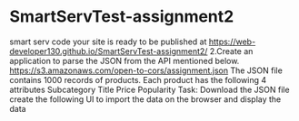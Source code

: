 # SmartServTest-assignment2
smart serv code
 your site is ready to be published at https://web-developer130.github.io/SmartServTest-assignment2/
  2.Create an application to parse the JSON from the API mentioned below.
https://s3.amazonaws.com/open-to-cors/assignment.json
The JSON file contains 1000 records of products. Each product has the following 4 attributes 
Subcategory
Title
Price
Popularity 
Task:
Download the JSON file create the following UI to import the data on the browser and display the data
